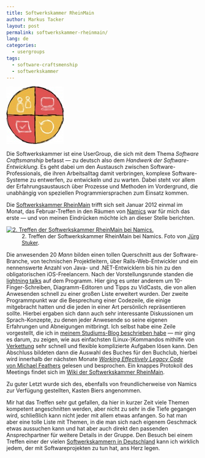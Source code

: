 ```yaml
---
title: Softwerkskammer RheinMain
author: Markus Tacker
layout: post
permalink: softwerkskammer-rheinmain/
lang: de
categories:
  - usergroups
tags:
  - software-craftsmenship
  - softwerkskammer
---
```

[<img class="noborder alignright size-thumbnail wp-image-223" title="Softwerkskammer - Software Craftsmanship Community" src="/uploads/2012/02/b401d35b2dd7156e8e0de85fa90e35c0-150x150.jpg" alt="Softwerkskammer - Software Craftsmanship Community" width="150" height="150" />][1]

Die Softwerkskammer ist eine UserGroup, die sich mit dem Thema *Software Craftsmanship* befasst — zu deutsch also dem *Handwerk der Software-Entwicklung*. Es geht dabei um den Austausch zwischen Software-Professionals, die ihren Arbeitsalltag damit verbringen, komplexe Software-Systeme zu entwerfen, zu entwickeln und zu warten. Dabei steht vor allem der Erfahrungsaustausch über Prozesse und Methoden im Vordergrund, die unabhängig von speziellen Programmiersprachen zum Einsatz kommen.

Die [Softwerkskammer RheinMain][2] trifft sich seit Januar 2012 einmal im Monat, das Februar-Treffen in den Räumen von [Namics][3] war für mich das erste — und von meinen Eindrücken möchte ich an dieser Stelle berichten.

<dl class="foto">
  <dt>
    <a href="http://www.flickr.com/photos/jstuker/6936227959/"><img src="http://farm8.staticflickr.com/7203/6936227959_b9f8b5977c.jpg" alt="2. Treffen der Softwerkskammer RheinMain bei Namics." /></a>
  </dt>
  
  <dd>
    2. Treffen der Softwerkskammer RheinMain bei Namics. Foto von <a href="http://www.flickr.com/people/jstuker/">Jürg Stuker</a>.
  </dd>
</dl>

Die anwesenden 20 *Mann* bilden einen tollen Querschnitt aus der Software-Branche, von technischen Projektleitern, über Rails-Web-Entwickler und ein nennenswerte Anzahl von Java- und .NET-Entwicklern bis hin zu den obligatorischen iOS-Freelancern. Nach der Vorstellungsrunde standen die [lightning talks][4] auf dem Programm. Hier ging es unter anderem um 10-Finger-Schreiben, Diagramm-Editoren und Tipps zu VidCasts, die von allen Anwesenden schnell zu einer großen Liste erweitert wurden. <span style="text-align: left;">Der zweite Programmpunkt war die Besprechung einer Codezeile, die einige mitgebracht hatten und die jeden in einer Art persönlich repräsentieren sollte. Hierbei ergaben sich dann auch sehr interessante Diskussionen um Sprach-Konzepte, zu denen jeder Anwesende so seine eigenen Erfahrungen und Abneigungen mitbringt. Ich selbst habe eine Zeile vorgestellt, die ich in </span><a style="text-align: left;" href="http://markusstudiert.de/svn-statistiken-in-der-shell-erzeugen">meinem Studiums-Blog beschrieben habe</a><span style="text-align: left;"> — mir ging es darum, zu zeigen, wie aus einfachsten (Linux-)Kommandos mithilfe von </span><a style="text-align: left;" href="http://en.wikipedia.org/wiki/Pipes_and_filters">Verkettung</a><span style="text-align: left;"> sehr schnell und flexible komplizierte Aufgaben lösen kann. </span><span style="text-align: left;">Den Abschluss bildeten dann die Auswahl des Buches für den Buchclub, hierbei wird innerhalb der nächsten Monate </span><a style="text-align: left;" href="http://amzn.to/zKGbWr"><em>Working Effectively Legacy Code</em> von Michael Feathers</a><span style="text-align: left;"> gelesen und besprochen. </span><span style="text-align: left;">Ein knappes Protokoll des Meetings findet sich im </span><a style="text-align: left;" href="http://groupspaces.com/softwerkskammer/wiki/SoftwerkskammerFfm/27.02.2012">Wiki der Softwerkskammer RheinMain</a><span style="text-align: left;">.</span>

<p style="text-align: left;">
  Zu guter Letzt wurde sich des, ebenfalls von freundlicherweise von Namics zur Verfügung gestellten, Kasten Biers angenommen.
</p>

Mir hat das Treffen sehr gut gefallen, da hier in kurzer Zeit viele Themen kompetent angeschnitten werden, aber nicht zu sehr in die Tiefe gegangen wird, schließlich kann nicht jeder mit allem etwas anfangen. So hat man aber eine tolle Liste mit Themen, in die man sich nach eigenem Geschmack etwas aussuchen kann und hat aber auch direkt den passenden Ansprechpartner für weitere Details in der Gruppe. Den Besuch bei einem Treffen einer der vielen [Softwerkskammern in Deutschland][1] kann ich wirklich jedem, der mit Softwareprojekten zu tun hat, ans Herz legen.

 [1]: http://softwerkskammer.de/
 [2]: http://groupspaces.com/softwerkskammer/wiki/SoftwerkskammerFfm
 [3]: http://www.namics.com/
 [4]: http://en.wikipedia.org/wiki/Lightning_talk
